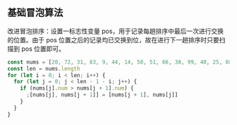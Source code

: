 ## 基础冒泡算法

改进冒泡排序：设置一标志性变量 pos，用于记录每趟排序中最后一次进行交换的位置。由于 pos 位置之后的记录均已交换到位，故在进行下一趟排序时只要扫描到 pos 位置即可。

```javascript
const nums = [20, 72, 31, 83, 9, 44, 14, 58, 51, 66, 38, 99, 40, 25, 88]
const len = nums.length
for (let i = 0; i < len; i++) {
  for (let j = 0; j < len - 1 - i; j++) {
    if (nums[j].num > nums[j + 1].num) {
      ;[nums[j], nums[j + 1]] = [nums[j + 1], nums[j]]
    }
  }
}
```
